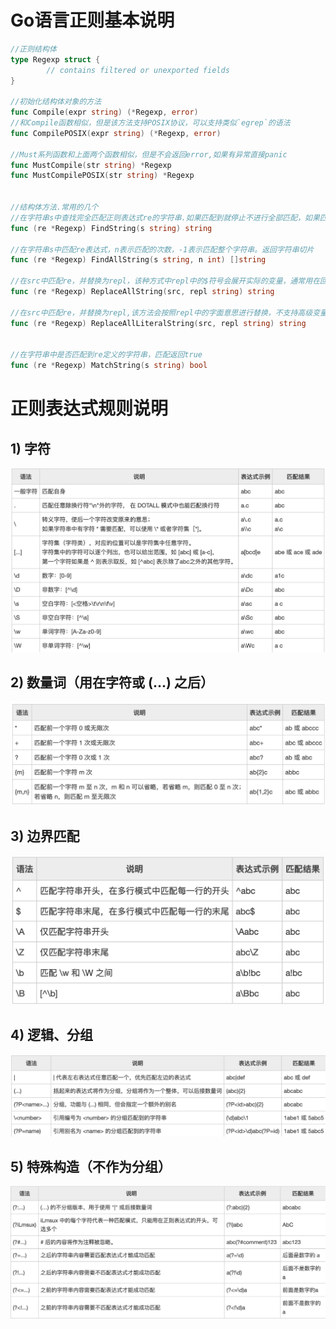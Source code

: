 # Go语言正则基本说明

``` go 
//正则结构体
type Regexp struct {
        // contains filtered or unexported fields
}

//初始化结构体对象的方法
func Compile(expr string) (*Regexp, error)
//和Compile函数相似，但是该方法支持POSIX协议，可以支持类似`egrep`的语法
func CompilePOSIX(expr string) (*Regexp, error)

//Must系列函数和上面两个函数相似，但是不会返回error,如果有异常直接panic
func MustCompile(str string) *Regexp
func MustCompilePOSIX(str string) *Regexp


//结构体方法.常用的几个
//在字符串s中查找完全匹配正则表达式re的字符串.如果匹配到就停止不进行全部匹配，如果匹配不到就输出空字符串
func (re *Regexp) FindString(s string) string

//在字符串s中匹配re表达式，n表示匹配的次数，-1表示匹配整个字符串。返回字符串切片
func (re *Regexp) FindAllString(s string, n int) []string

//在src中匹配re，并替换为repl，该种方式中repl中的$符号会展开实际的变量，通常用在回溯查找中
func (re *Regexp) ReplaceAllString(src, repl string) string

//在src中匹配re，并替换为repl,该方法会按照repl中的字面意思进行替换，不支持高级变量匹配，比如回溯等等
func (re *Regexp) ReplaceAllLiteralString(src, repl string) string


//在字符串中是否匹配到re定义的字符串，匹配返回true
func (re *Regexp) MatchString(s string) bool
```
# 正则表达式规则说明
## 1) 字符
![alt 字符](./img/字符.png)

## 2) 数量词（用在字符或 (...) 之后）
![alt 数量词](./img/数量词.png)

## 3) 边界匹配
![alt 边界匹配](./img/边界匹配.png)

## 4) 逻辑、分组
![alt 逻辑、分组](./img/逻辑、分组.png)

## 5) 特殊构造（不作为分组）
![alt 特殊构造](./img/特殊构造.png)